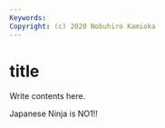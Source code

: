 ```yaml
---
Keywords:
Copyright: (c) 2020 Nobuhiro Kamioka
---
```


# title

Write contents here.

Japanese Ninja is NO1!!

